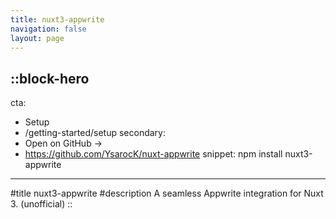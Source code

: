 ```yaml
---
title: nuxt3-appwrite
navigation: false
layout: page
---
```


::block-hero
---
cta:
  - Setup
  - /getting-started/setup
secondary:
  - Open on GitHub →
  - https://github.com/YsarocK/nuxt-appwrite
snippet: npm install nuxt3-appwrite
---

#title
nuxt3-appwrite
#description
A seamless Appwrite integration for Nuxt 3. (unofficial)
::
